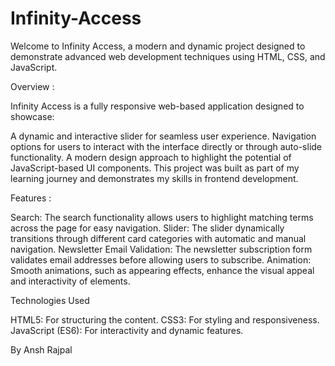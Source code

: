 # Infinity-Access

Welcome to Infinity Access, a modern and dynamic project designed to demonstrate advanced web development techniques using HTML, CSS, and JavaScript.

Overview : 

Infinity Access is a fully responsive web-based application designed to showcase:

A dynamic and interactive slider for seamless user experience.
Navigation options for users to interact with the interface directly or through auto-slide functionality.
A modern design approach to highlight the potential of JavaScript-based UI components.
This project was built as part of my learning journey and demonstrates my skills in frontend development.


Features : 

Search: The search functionality allows users to highlight matching terms across the page for easy navigation.
Slider: The slider dynamically transitions through different card categories with automatic and manual navigation.
Newsletter Email Validation: The newsletter subscription form validates email addresses before allowing users to subscribe.
Animation: Smooth animations, such as appearing effects, enhance the visual appeal and interactivity of elements.

Technologies Used

HTML5: For structuring the content. 
CSS3: For styling and responsiveness.
JavaScript (ES6): For interactivity and dynamic features.

By Ansh Rajpal
